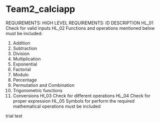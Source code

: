 # Team2_calciapp
 REQUIREMENTS:
HIGH LEVEL REQUIREMENTS:
ID
DESCRIPTION
HL_01
Check for valid inputs
HL_02
Functions and operations mentioned below must be included:
01. Addition 
02. Subtraction
03. Division 
04. Multiplication 
05. Exponential 
06. Factorial 
07. Modulo
08. Percentage
09. Permutation and Combination 
10. Trigonometric functions 
11. Conversions 
Hl_03
Check for different operations
HL_04
Check for proper expression
HL_05
Symbols for perform the required mathematical operations must be included


trial test

